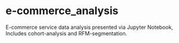 # e-commerce_analysis
E-commerce service data analysis presented via Jupyter Notebook, Includes cohort-analysis and RFM-segmentation. 
